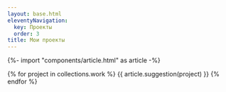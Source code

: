 ```yaml
---
layout: base.html
eleventyNavigation:
  key: Проекты
  order: 3
title: Мои проекты
---
```

{%- import "components/article.html" as article -%}

{% for project in collections.work %}
{{ article.suggestion(project) }}
{% endfor %}
